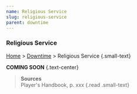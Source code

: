 ```yaml
---
name: Religious Service
slug: religious-service
parent: downtime
---
```

### Religious Service
[Home](home) > [Downtime](downtime) > Religious Service {.small-text}

**COMING SOON** {.text-center}

> **Sources** <br/>
> Player's Handbook, p. xxx
{.read .small-text}

